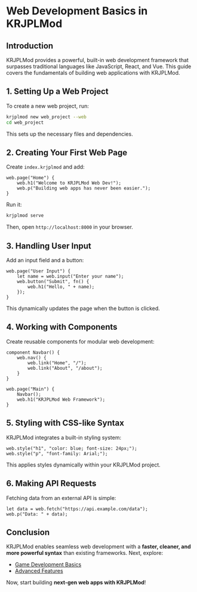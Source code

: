 # Web Development Basics in KRJPLMod

## Introduction
KRJPLMod provides a powerful, built-in web development framework that surpasses traditional languages like JavaScript, React, and Vue. This guide covers the fundamentals of building web applications with KRJPLMod.

## 1. Setting Up a Web Project
To create a new web project, run:
```bash
krjplmod new web_project --web
cd web_project
```
This sets up the necessary files and dependencies.

## 2. Creating Your First Web Page
Create `index.krjplmod` and add:
```krjplmod
web.page("Home") {
    web.h1("Welcome to KRJPLMod Web Dev!");
    web.p("Building web apps has never been easier.");
}
```
Run it:
```bash
krjplmod serve
```
Then, open `http://localhost:8000` in your browser.

## 3. Handling User Input
Add an input field and a button:
```krjplmod
web.page("User Input") {
    let name = web.input("Enter your name");
    web.button("Submit", fn() {
        web.h1("Hello, " + name);
    });
}
```
This dynamically updates the page when the button is clicked.

## 4. Working with Components
Create reusable components for modular web development:
```krjplmod
component Navbar() {
    web.nav() {
        web.link("Home", "/");
        web.link("About", "/about");
    }
}

web.page("Main") {
    Navbar();
    web.h1("KRJPLMod Web Framework");
}
```

## 5. Styling with CSS-like Syntax
KRJPLMod integrates a built-in styling system:
```krjplmod
web.style("h1", "color: blue; font-size: 24px;");
web.style("p", "font-family: Arial;");
```
This applies styles dynamically within your KRJPLMod project.

## 6. Making API Requests
Fetching data from an external API is simple:
```krjplmod
let data = web.fetch("https://api.example.com/data");
web.p("Data: " + data);
```

## Conclusion
KRJPLMod enables seamless web development with a **faster, cleaner, and more powerful syntax** than existing frameworks. Next, explore:
- [Game Development Basics](game_dev_basics.md)
- [Advanced Features](../docs/advanced_features.md)

Now, start building **next-gen web apps with KRJPLMod**!

